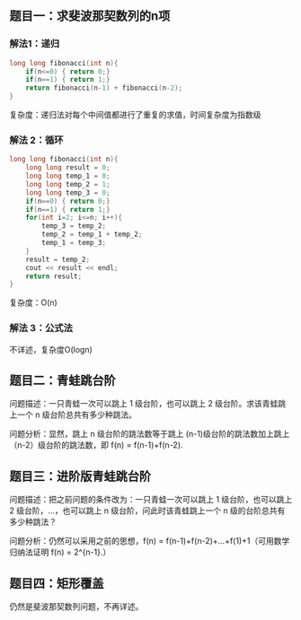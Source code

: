 ## 题目一：求斐波那契数列的n项
### 解法1：递归
```c
long long fibonacci(int n){
    if(n<=0) { return 0;}
    if(n==1) { return 1;}
    return fibonacci(n-1) + fibonacci(n-2);
}
```
复杂度：递归法对每个中间值都进行了重复的求值，时间复杂度为指数级

### 解法 2：循环
```c
long long fibonacci(int n){
    long long result = 0;
    long long temp_1 = 0;
    long long temp_2 = 1;
    long long temp_3 = 0;
    if(n==0) { return 0;}
    if(n==1) { return 1;}    
    for(int i=2; i<=n; i++){
        temp_3 = temp_2;
        temp_2 = temp_1 + temp_2;
        temp_1 = temp_3;
    }
    result = temp_2;
    cout << result << endl;
    return result;
}
```
复杂度：O(n)
### 解法 3：公式法
不详述，复杂度O(logn)

## 题目二：青蛙跳台阶
问题描述：一只青蛙一次可以跳上 1 级台阶，也可以跳上 2 级台阶。求该青蛙跳上一个 n 级台阶总共有多少种跳法。

问题分析：显然，跳上 n 级台阶的跳法数等于跳上 (n-1)级台阶的跳法数加上跳上（n-2）级台阶的跳法数，即 f(n) = f(n-1)+f(n-2).

## 题目三：进阶版青蛙跳台阶
问题描述：把之前问题的条件改为：一只青蛙一次可以跳上 1 级台阶，也可以跳上 2 级台阶，...，也可以跳上 n 级台阶，问此时该青蛙跳上一个 n 级的台阶总共有多少种跳法？

问题分析：仍然可以采用之前的思想，f(n) = f(n-1)+f(n-2)+...+f(1)+1（可用数学归纳法证明 f(n) = 2^{n-1}.）

## 题目四：矩形覆盖
仍然是斐波那契数列问题，不再详述。